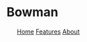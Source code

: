 <style>
li {display: inline;}
</style>
# Bowman
<ul>
  <li><a href="/Bowman">Home</a></li>
  <li><a href="/Bowman/features">Features</a></li>
  <li><a href="/Bowman/about">About</a></li>
</ul>
